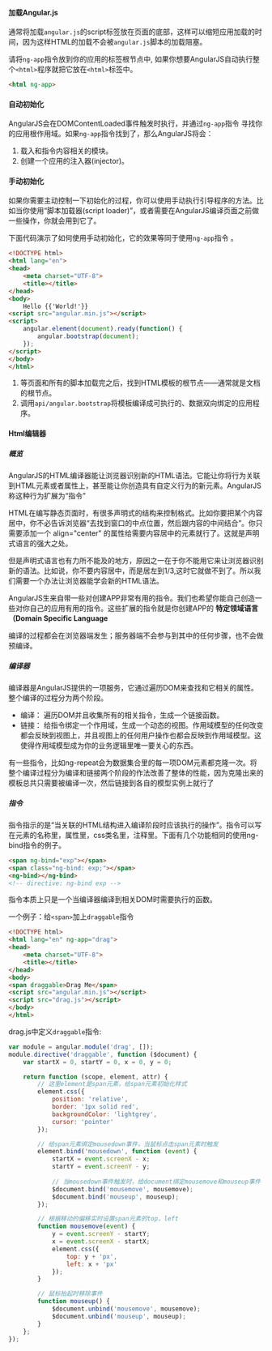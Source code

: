 #### 加载Angular.js

通常将加载`angular.js`的script标签放在页面的底部，这样可以缩短应用加载的时间，因为这样HTML的加载不会被`angular.js`脚本的加载阻塞。

请将`ng-app`指令放到你的应用的标签根节点中, 如果你想要AngularJS自动执行整个`<html>`程序就把它放在`<html>`标签中。

```html
<html ng-app>
```

#### 自动初始化

AngularJS会在DOMContentLoaded事件触发时执行，并通过`ng-app`指令 寻找你的应用根作用域。如果`ng-app`指令找到了，那么AngularJS将会：
1. 载入和指令内容相关的模块。
2. 创建一个应用的注入器(injector)。

#### 手动初始化

如果你需要主动控制一下初始化的过程，你可以使用手动执行引导程序的方法。比如当你使用“脚本加载器(script loader)”，或者需要在AngularJS编译页面之前做一些操作，你就会用到它了。

下面代码演示了如何使用手动初始化，它的效果等同于使用`ng-app`指令 。

```html
<!DOCTYPE html>
<html lang="en">
<head>
    <meta charset="UTF-8">
    <title></title>
</head>
<body>
    Hello {{'World!'}}
<script src="angular.min.js"></script>
<script>
    angular.element(document).ready(function() {
        angular.bootstrap(document);
    });
</script>
</body>
</html>
```
1. 等页面和所有的脚本加载完之后，找到HTML模板的根节点——通常就是文档的根节点。
2. 调用`api/angular.bootstrap`将模板编译成可执行的、数据双向绑定的应用程序。

#### Html编辑器

##### 概览

AngularJS的HTML编译器能让浏览器识别新的HTML语法。它能让你将行为关联到HTML元素或者属性上，甚至能让你创造具有自定义行为的新元素。AngularJS称这种行为扩展为“指令”

HTML在编写静态页面时，有很多声明式的结构来控制格式。比如你要把某个内容居中，你不必告诉浏览器“去找到窗口的中点位置，然后跟内容的中间结合”。你只需要添加一个 align="center" 的属性给需要内容居中的元素就行了。这就是声明式语言的强大之处。

但是声明式语言也有力所不能及的地方，原因之一在于你不能用它来让浏览器识别新的语法。比如说，你不要内容居中，而是居左到1/3,这时它就做不到了。所以我们需要一个办法让浏览器能学会新的HTML语法。

AngularJS生来自带一些对创建APP非常有用的指令。我们也希望你能自己创造一些对你自己的应用有用的指令。这些扩展的指令就是你创建APP的 **特定领域语言（Domain Specific Language**

编译的过程都会在浏览器端发生；服务器端不会参与到其中的任何步骤，也不会做预编译。

##### 编译器

编译器是AngularJS提供的一项服务，它通过遍历DOM来查找和它相关的属性。整个编译的过程分为两个阶段。
* 编译： 遍历DOM并且收集所有的相关指令，生成一个链接函数。
* 链接： 给指令绑定一个作用域，生成一个动态的视图。作用域模型的任何改变都会反映到视图上，并且视图上的任何用户操作也都会反映到作用域模型。这使得作用域模型成为你的业务逻辑里唯一要关心的东西。

有一些指令，比如ng-repeat会为数据集合里的每一项DOM元素都克隆一次。将整个编译过程分为编译和链接两个阶段的作法改善了整体的性能，因为克隆出来的模板总共只需要被编译一次，然后链接到各自的模型实例上就行了

##### 指令

指令指示的是“当关联的HTML结构进入编译阶段时应该执行的操作”。指令可以写在元素的名称里，属性里，css类名里，注释里。下面有几个功能相同的使用ng-bind指令的例子。

```html
<span ng-bind="exp"></span>
<span class="ng-bind: exp;"></span>
<ng-bind></ng-bind>
<!-- directive: ng-bind exp -->
```

指令本质上只是一个当编译器编译到相关DOM时需要执行的函数。

一个例子：给`<span>`加上`draggable`指令

```html
<!DOCTYPE html>
<html lang="en" ng-app="drag">
<head>
    <meta charset="UTF-8">
    <title></title>
</head>
<body>
<span draggable>Drag Me</span>
<script src="angular.min.js"></script>
<script src="drag.js"></script>
</body>
</html>
```

drag.js中定义`draggable`指令:

```javascript
var module = angular.module('drag', []);
module.directive('draggable', function ($document) {
    var startX = 0, startY = 0, x = 0, y = 0;

    return function (scope, element, attr) {
        // 这里element是span元素，给span元素初始化样式
        element.css({
            position: 'relative',
            border: '1px solid red',
            backgroundColor: 'lightgrey',
            cursor: 'pointer'
        });

        // 给span元素绑定mousedown事件，当鼠标点击span元素时触发
        element.bind('mousedown', function (event) {
            startX = event.screenX - x;
            startY = event.screenY - y;
            
            // 当mousedown事件触发时，给document绑定mousemove和mouseup事件
            $document.bind('mousemove', mousemove);
            $document.bind('mouseup', mouseup);
        });

        // 根据移动的偏移实时设置span元素的top，left
        function mousemove(event) {
            y = event.screenY - startY;
            x = event.screenX - startX;
            element.css({
                top: y + 'px',
                left: x + 'px'
            });
        }

        // 鼠标抬起时移除事件
        function mouseup() {
            $document.unbind('mousemove', mousemove);
            $document.unbind('mouseup', mouseup);
        }
    };
});
```
